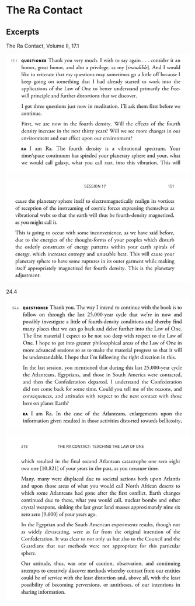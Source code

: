 # The Ra Contact

## Excerpts

The Ra Contact, Volume II, 17.1

![](img/photo_5768@28-10-2024_20-33-59.jpg)

![](img/photo_5769@28-10-2024_20-33-59.jpg)

24.4

![](img/photo_5770@28-10-2024_20-42-56.jpg)

![](img/photo_5771@28-10-2024_20-42-56.jpg)

